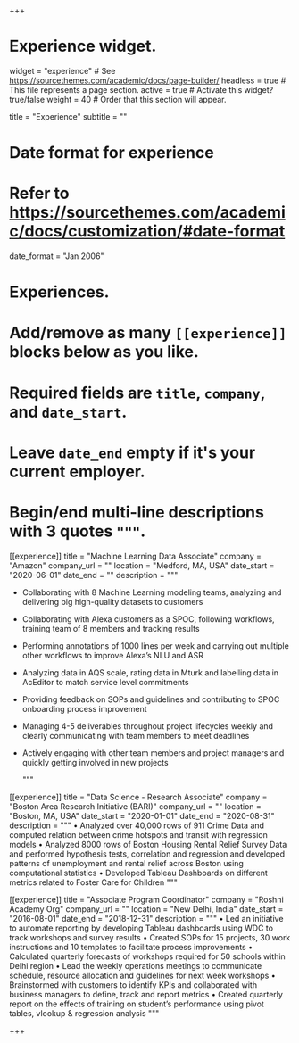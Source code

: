 +++
# Experience widget.
widget = "experience"  # See https://sourcethemes.com/academic/docs/page-builder/
headless = true  # This file represents a page section.
active = true  # Activate this widget? true/false
weight = 40  # Order that this section will appear.

title = "Experience"
subtitle = ""

# Date format for experience
#   Refer to https://sourcethemes.com/academic/docs/customization/#date-format
date_format = "Jan 2006"

# Experiences.
#   Add/remove as many `[[experience]]` blocks below as you like.
#   Required fields are `title`, `company`, and `date_start`.
#   Leave `date_end` empty if it's your current employer.
#   Begin/end multi-line descriptions with 3 quotes `"""`.
[[experience]]
  title = "Machine Learning Data Associate"
  company = "Amazon"
  company_url = ""
  location = "Medford, MA, USA"
  date_start = "2020-06-01"
  date_end = ""
  description = """
* Collaborating with 8 Machine Learning modeling teams, analyzing and delivering big high-quality datasets to customers
* Collaborating with Alexa customers as a SPOC, following workflows, training team of 8 members and tracking results 
* Performing annotations of 1000 lines per week and carrying out multiple other workflows to improve Alexa’s NLU and ASR 
* Analyzing data in AQS scale, rating data in Mturk and labelling data in AcEditor to match service level commitments
* Providing feedback on SOPs and guidelines and contributing to SPOC onboarding process improvement
* Managing 4-5 deliverables throughout project lifecycles weekly and clearly communicating with team members to meet deadlines
* Actively engaging with other team members and project managers and quickly getting involved in new projects

  """

[[experience]]
  title = "Data Science - Research Associate"
  company = "Boston Area Research Initiative (BARI)"
  company_url = ""
  location = "Boston, MA, USA"
  date_start = "2020-01-01"
  date_end = "2020-08-31"
  description = """
• Analyzed over 40,000 rows of 911 Crime Data and computed relation between crime hotspots and transit with regression models
• Analyzed 8000 rows of Boston Housing Rental Relief Survey Data and performed hypothesis tests, correlation and regression and
developed patterns of unemployment and rental relief across Boston using computational statistics
• Developed Tableau Dashboards on different metrics related to Foster Care for Children
"""

[[experience]]
  title = "Associate Program Coordinator"
  company = "Roshni Academy Org"
  company_url = ""
  location = "New Delhi, India"
  date_start = "2016-08-01"
  date_end = "2018-12-31"
  description = """
• Led an initiative to automate reporting by developing Tableau dashboards using WDC to track workshops and survey results
• Created SOPs for 15 projects, 30 work instructions and 10 templates to facilitate process improvements
• Calculated quarterly forecasts of workshops required for 50 schools within Delhi region
• Lead the weekly operations meetings to communicate schedule, resource allocation and guidelines for next week workshops
• Brainstormed with customers to identify KPIs and collaborated with business managers to define, track and report metrics
• Created quarterly report on the effects of training on student’s performance using pivot tables, vlookup & regression analysis
"""

+++
